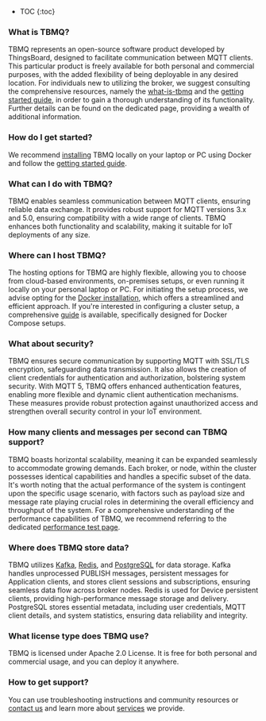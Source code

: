 * TOC
{:toc}


### What is TBMQ?

TBMQ represents an open-source software product developed by ThingsBoard, designed to facilitate communication between MQTT clients. 
This particular product is freely available for both personal and commercial purposes, with the added flexibility of being deployable in any desired location. 
For individuals new to utilizing the broker, we suggest consulting the comprehensive resources, namely the
[what-is-tbmq](/docs/mqtt-broker/getting-started-guides/what-is-thingsboard-mqtt-broker/) and the
[getting started guide](/docs/mqtt-broker/getting-started/), in order to gain a thorough understanding of its functionality. 
Further details can be found on the dedicated page, providing a wealth of additional information.

### How do I get started?

We recommend [installing](/docs/mqtt-broker/install/installation-options/) TBMQ locally on your laptop or PC using Docker
and follow the [getting started guide](/docs/mqtt-broker/getting-started/).

### What can I do with TBMQ?

TBMQ enables seamless communication between MQTT clients, ensuring reliable data exchange. 
It provides robust support for MQTT versions 3.x and 5.0, ensuring compatibility with a wide range of clients. 
TBMQ enhances both functionality and scalability, making it suitable for IoT deployments of any size.

### Where can I host TBMQ?

The hosting options for TBMQ are highly flexible, allowing you to choose from cloud-based environments, on-premises setups, 
or even running it locally on your personal laptop or PC.
For initiating the setup process, we advise opting for the [Docker installation](/docs/mqtt-broker/install/docker/), which offers a streamlined and efficient approach. 
If you're interested in configuring a cluster setup, a comprehensive [guide](/docs/mqtt-broker/install/cluster/docker-compose-setup/) is available, specifically designed for Docker Compose setups.

### What about security?

TBMQ ensures secure communication by supporting MQTT with SSL/TLS encryption, safeguarding data transmission. 
It also allows the creation of client credentials for authentication and authorization, bolstering system security. 
With MQTT 5, TBMQ offers enhanced authentication features, enabling more flexible and dynamic client authentication mechanisms. 
These measures provide robust protection against unauthorized access and strengthen overall security control in your IoT environment.

### How many clients and messages per second can TBMQ support?

TBMQ boasts horizontal scalability, meaning it can be expanded seamlessly to accommodate growing demands. 
Each broker, or node, within the cluster possesses identical capabilities and handles a specific subset of the data. 
It's worth noting that the actual performance of the system is contingent upon the specific usage scenario, 
with factors such as payload size and message rate playing crucial roles in determining the overall efficiency and throughput of the system.
For a comprehensive understanding of the performance capabilities of TBMQ, we recommend referring to the dedicated 
[performance test page](/docs/mqtt-broker/reference/100m-connections-performance-test/).

### Where does TBMQ store data?

TBMQ utilizes [Kafka](https://kafka.apache.org/), [Redis](https://redis.io/), and [PostgreSQL](https://www.postgresql.org/) for data storage.
Kafka handles unprocessed PUBLISH messages, persistent messages for Application clients, and stores client sessions and subscriptions, ensuring seamless data flow across broker nodes. 
Redis is used for Device persistent clients, providing high-performance message storage and delivery. 
PostgreSQL stores essential metadata, including user credentials, MQTT client details, and system statistics, ensuring data reliability and integrity.

### What license type does TBMQ use?

TBMQ is licensed under Apache 2.0 License. It is free for both personal and commercial usage, and you can deploy it anywhere.
 
### How to get support?

You can use troubleshooting instructions and community resources or [contact us](/docs/contact-us) and learn more about [services](/docs/services/) we provide.
